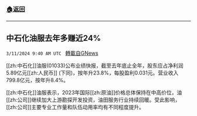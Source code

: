 ###  [:house:返回](README.md)
---


## 中石化油服去年多赚近24%
`3/11/2024 9:40 AM UTC ` [轉載自GNews](https://gnews.org/articles/2383915)

[[zh:中石化]]油服(01033)公布业绩快报，截至去年底止全年，股东应占净利润5.89亿元[[zh:人民币]] (下同)，按年升23.8%，每股盈利0.031元。营业收入799.8亿元，按年升8.4%。

[[zh:中石化]]油服表示，2023年国际[[zh:原油]]价格总体保持在中高价位，油[[zh:公司]]继续加大上游勘探开发投资，油田服务行业持续回暖。受此影响，[[zh:公司]]主要专业工作量和队伍动用率均有不同程度提升。
